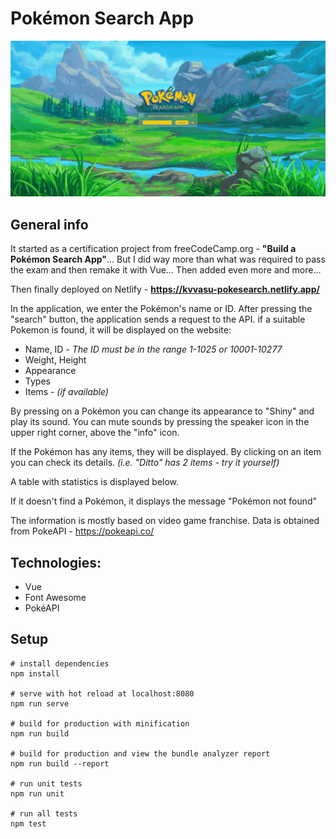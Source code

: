 # Pokémon Search App
![App demo](https://raw.githubusercontent.com/kvvasuu/pokemon-search/master/demo.gif "App demo")

## General info

It started as a certification project from freeCodeCamp.org - **"Build a Pokémon Search App"**...
But I did way more than what was required to pass the exam and then remake it with Vue...
Then added even more and more...

Then finally deployed on Netlify - **https://kvvasu-pokesearch.netlify.app/**

In the application, we enter the Pokémon's name or ID. After pressing the "search" button, the application sends a request to the API. if a suitable Pokemon is found, it will be displayed on the website:

- Name, ID - _The ID must be in the range 1-1025 or 10001-10277_
- Weight, Height
- Appearance
- Types
- Items - _(if available)_

By pressing on a Pokémon you can change its appearance to "Shiny"
and play its sound. You can mute sounds by pressing the speaker icon
in the upper right corner, above the "info" icon.

If the Pokémon has any items, they will be displayed. By clicking on
an item you can check its details. _(i.e. "Ditto" has 2 items - try it yourself)_

A table with statistics is displayed below.

If it doesn't find a Pokémon, it displays the message "Pokémon not found"

The information is mostly based on video game franchise.
Data is obtained from PokeAPI - https://pokeapi.co/

## Technologies:

- Vue
- Font Awesome
- PokéAPI

## Setup

```
# install dependencies
npm install

# serve with hot reload at localhost:8080
npm run serve

# build for production with minification
npm run build

# build for production and view the bundle analyzer report
npm run build --report

# run unit tests
npm run unit

# run all tests
npm test
```
